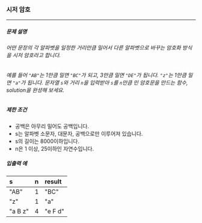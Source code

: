 ### 시저 암호

***

##### 문제 설명
###### 어떤 문장의 각 알파벳을 일정한 거리만큼 밀어서 다른 알파벳으로 바꾸는 암호화 방식을 시저 암호라고 합니다. 
###### 예를 들어 `"AB"`는 1만큼 밀면 `"BC"`가 되고, 3만큼 밀면 `"DE"`가 됩니다. `"z"`는 1만큼 밀면 `"a"`가 됩니다. 문자열 `s`와 거리 `n`을 입력받아 `s`를 `n`만큼 민 암호문을 만드는 함수, solution을 완성해 보세요.

##### 제한 조건
* 공백은 아무리 밀어도 공백입니다.
* s는 알파벳 소문자, 대문자, 공백으로만 이루어져 있습니다.
* s의 길이는 8000이하입니다.
* n은 1 이상, 25이하인 자연수입니다.

##### 입출력 예
s	     |n   |	result|
|:--   |:-- |:--
"AB"   |1   |	"BC"  |
"z"	   |1	  |"a"    |
"a B z"|4	  |"e F d"|
